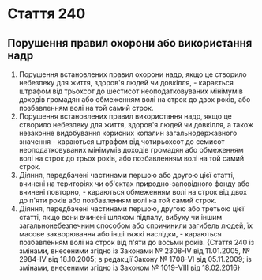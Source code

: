 Cтаття 240
====
Порушення правил охорони або використання надр
----
1. Порушення встановлених правил охорони надр, якщо це створило небезпеку для життя, здоров'я людей чи довкілля, -
карається штрафом від трьохсот до шестисот неоподатковуваних мінімумів доходів громадян або обмеженням волі на строк до двох років, або позбавленням волі на той самий строк.
2. Порушення встановлених правил використання надр, якщо це створило небезпеку для життя, здоров'я людей чи довкілля, а також незаконне видобування корисних копалин загальнодержавного значення -
караються штрафом від чотирьохсот до семисот неоподатковуваних мінімумів доходів громадян або обмеженням волі на строк до трьох років, або позбавленням волі на той самий строк.
3. Діяння, передбачені частинами першою або другою цієї статті, вчинені на територіях чи об'єктах природно-заповідного фонду або вчинені повторно, -
караються обмеженням волі на строк від двох до п'яти років або позбавленням волі на той самий строк.
4. Діяння, передбачені частинами першою, другою або третьою цієї статті, якщо вони вчинені шляхом підпалу, вибуху чи іншим загальнонебезпечним способом або спричинили загибель людей, їх масове захворювання або інші тяжкі наслідки, -
караються позбавленням волі на строк від п'яти до восьми років.
{Стаття 240 із змінами, внесеними згідно із Законами № 2308-IV від 11.01.2005, № 2984-IV від 18.10.2005; в редакції Закону № 1708-VI від 05.11.2009; із змінами, внесеними згідно із Законом № 1019-VIII від 18.02.2016}
